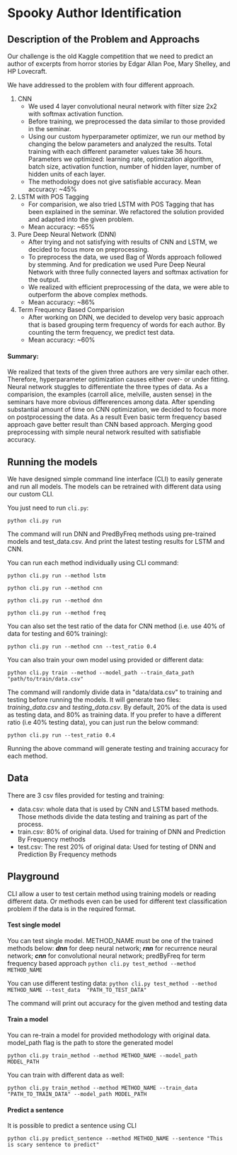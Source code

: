 # Spooky Author Identification

## Description of the Problem and Approachs

Our challenge is the old Kaggle competition that we need to predict an author of excerpts from horror stories 
by Edgar Allan Poe, Mary Shelley, and HP Lovecraft. 

We have addressed to the problem with four different approach.

1. CNN
    - We used 4 layer convolutional neural network with filter size 2x2 with softmax activation function.
    - Before training, we preprocessed the data similar to those provided in the seminar.
    - Using our custom hyperparameter optimizer, we run our method by changing the below parameters and analyzed the
        results. Total training with each different parameter values take 36 hours.
        Parameters we optimized: learning rate, optimization algorithm, batch size, activation function, number of hidden layer, 
        number of hidden units of each layer.
    - The methodology does not give satisfiable accuracy. Mean accuracy: ~45%
2. LSTM with POS Tagging
    - For comparision, we also tried LSTM with POS Tagging that has been explained in the seminar. We refactored the
    solution provided and adapted into the given problem.
    - Mean accuracy: ~65%
3. Pure Deep Neural Network (DNN)
    - After trying and not satisfying with results of CNN and LSTM, we decided to focus more on preprocessing.
    - To preprocess the data, we used Bag of Words approach followed by stemming. And for 
    predication we used Pure Deep Neural Network with three fully connected layers and softmax activation for the output.
    - We realized with efficient preprocessing of the data, we were able to outperform the above complex methods.
    - Mean accuracy: ~86%
4. Term Frequency Based Comparision
    - After working on DNN, we decided to develop very basic approach that is based grouping term frequency of words for
    each author. By counting the term frequency, we predict test data.
    - Mean accuracy: ~60%
    
#### Summary:
We realized that texts of the given three authors are very similar each other. Therefore, hyperparameter optimization
causes either over- or under fitting. Neural network stuggles to differentiate the three types of data. As a comparision,
the examples (carroll alice, melville, austen sense) in the seminars have more obvious differerences among data. After spending
substantial amount of time on CNN optimization, we decided to focus more on postprocessing the data. As a result Even basic term 
frequency based approach gave better result than CNN based approach. Merging good preprocessing with simple neural network resulted
with satisfiable accuracy.


## Running the models

We have designed simple command line interface (CLI) to easily generate and run all models. The models can be 
retrained with different data using our custom CLI.

You just need to run `cli.py`:

``python cli.py run``

The command will run DNN and PredByFreq methods using pre-trained models and test_data.csv. And print the latest
testing results for LSTM and CNN.

You can run each method individually using CLI command:

``python cli.py run --method lstm``

``python cli.py run --method cnn``

``python cli.py run --method dnn``

``python cli.py run --method freq``

You can also set the test ratio of the data for CNN method (i.e. use 40% of data for testing and 60% training):

``python cli.py run --method cnn --test_ratio 0.4``


You can also train your own model using provided or different data:

``python cli.py train --method --model_path --train_data_path "path/to/train/data.csv"``




 
The command will randomly divide data in "data/data.csv" to training and testing before running the models. 
It will generate two files: _training_data.csv_ and _testing_data.csv_. By default, 20% of the data is used as testing 
data, and 80% as training data. If you prefer to have a different ratio (i.e 40% testing data), you can just run 
the below command:

``python cli.py run --test_ratio 0.4``


Running the above command will generate testing and training accuracy for each method. 


## Data

There are 3 csv files provided for testing and training:

- data.csv: whole data that is used by CNN and LSTM based methods. Those methods divide the data testing and training
as part of the process.
- train.csv: 80% of original data. Used for training of DNN and Prediction By Frequency methods
- test.csv: The rest 20% of original data: Used for testing of DNN and Prediction By Frequency methods

## Playground

CLI allow a user to test certain method using training models or reading different data. Or methods even can be used for 
different text classification problem if the data is in the required format.

#### Test single model

You can test single model. METHOD_NAME must be one of the trained methods below:
_**dnn**_ for deep neural network; _**rnn**_ for recurrence neural network; _**cnn**_ for convolutional neural network; 
predByFreq for term frequency based approach
``python cli.py test_method --method METHOD_NAME``

You can use different testing data:
``python cli.py test_method --method METHOD_NAME --test_data  "PATH_TO_TEST_DATA"``

The command will print out accuracy for the given method and testing data

#### Train a model

You can re-train a model for provided methodology with original data.
model_path flag is the path to store the generated model


``python cli.py train_method --method METHOD_NAME --model_path MODEL_PATH``

You can train with different data as well:

``python cli.py train_method --method METHOD_NAME --train_data "PATH_TO_TRAIN_DATA" --model_path MODEL_PATH``

#### Predict a sentence

It is possible to predict a sentence using CLI

``python cli.py predict_sentence --method METHOD_NAME --sentence "This is scary sentence to predict" ``